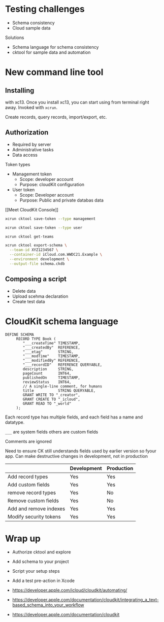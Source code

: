 # Testing challenges
* Schema consistency
* Cloud sample data

Solutions
* Schema language for schema consistency
* cktool for sample data and automation


# New command line tool
## Installing
with xc13.  Once you install xc13, you can start using from terminal right away.  Invoked with `xcrun`.

Create records, query records, import/export, etc.  

## Authorization
* Required by server
* Administrative tasks
* Data access

Token types
* Management token
	* Scope: developer account
	* Purpose: cloudKit configuration
* User token
	* Scope: Developer account
	* Purpose: Public and private databas data

[[Meet CloudKit Console]]

```bash
xcrun cktool save-token --type management

xcrun cktool save-token --type user

xcrun cktool get-teams
```

```bash
xcrun cktool export-schema \
  --team-id XYZ1234567 \
  --container-id iCloud.com.WWDC21.Example \
  --environment development \
  --output-file schema.ckdb
```

## Composing a script
* Delete data
* Upload scehma declaration
* Create test data


# CloudKit schema language

```
DEFINE SCHEMA
     RECORD TYPE Book (
        "___createTime" TIMESTAMP,
        "___createdBy"  REFERENCE,
        "___etag"       STRING,
        "___modTime"    TIMESTAMP,
        "___modifiedBy" REFERENCE,
        "___recordID"   REFERENCE QUERYABLE,
        description     STRING,
        pageCount       INT64,
        publishedOn     TIMESTAMP,
        reviewStatus    INT64,
        // A single-line comment, for humans
        title           STRING QUERYABLE,
        GRANT WRITE TO "_creator",
        GRANT CREATE TO "_icloud",
        GRANT READ TO "_world"
     );
```

Each record type has multiple fields, and each field has a name and datatype.

`___` are system fields
others are custom fields

Comments are ignored

Need to ensure CK still understands fields used by earlier version so fyour app.  Can make destructive changes in development, not in production

|                        | Development | Production |
|------------------------|-------------|------------|
| Add record types       | Yes         | Yes        |
| Add custom fields      | Yes         | Yes        |
| remove record types    | Yes         | No         |
| Remove custom fields   | Yes         | No         |
| Add and remove indexes | Yes         | Yes        |
| Modify security tokens | Yes         | Yes        |
# Wrap up
* Authorize cktool and explore
* Add schema to your project
* Script your setup steps
* Add a test pre-action in Xcode

* https://developer.apple.com/icloud/cloudkit/automating/
* https://developer.apple.com/documentation/cloudkit/integrating_a_text-based_schema_into_your_workflow
* https://developer.apple.com/documentation/cloudkit

